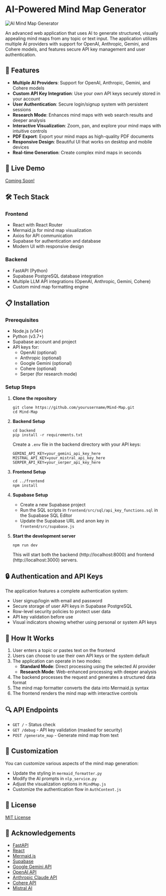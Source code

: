 # AI-Powered Mind Map Generator

![AI Mind Map Generator](https://mindmapai-1-89h7.onrender.com)

An advanced web application that uses AI to generate structured, visually appealing mind maps from any topic or text input. The application utilizes multiple AI providers with support for OpenAI, Anthropic, Gemini, and Cohere models, and features secure API key management and user authentication.

## 🌟 Features

- **Multiple AI Providers**: Support for OpenAI, Anthropic, Gemini, and Cohere models
- **Custom API Key Integration**: Use your own API keys securely stored in your account
- **User Authentication**: Secure login/signup system with persistent sessions
- **Research Mode**: Enhances mind maps with web search results and deeper analysis
- **Interactive Visualization**: Zoom, pan, and explore your mind maps with intuitive controls
- **PDF Export**: Export your mind maps as high-quality PDF documents
- **Responsive Design**: Beautiful UI that works on desktop and mobile devices
- **Real-time Generation**: Create complex mind maps in seconds

## 🚀 Live Demo

[Coming Soon!](#)

## 🛠️ Tech Stack

### Frontend
- React with React Router
- Mermaid.js for mind map visualization
- Axios for API communication
- Supabase for authentication and database
- Modern UI with responsive design

### Backend
- FastAPI (Python)
- Supabase PostgreSQL database integration
- Multiple LLM API integrations (OpenAI, Anthropic, Gemini, Cohere)
- Custom mind map formatting engine

## 📋 Installation

### Prerequisites
- Node.js (v14+)
- Python (v3.7+)
- Supabase account and project
- API keys for:
  - OpenAI (optional)
  - Anthropic (optional)
  - Google Gemini (optional)
  - Cohere (optional)
  - Serper (for research mode)

### Setup Steps

1. **Clone the repository**
   ```
   git clone https://github.com/yourusername/Mind-Map.git
   cd Mind-Map
   ```

2. **Backend Setup**
   ```
   cd backend
   pip install -r requirements.txt
   ```
   
   Create a `.env` file in the backend directory with your API keys:
   ```
   GEMINI_API_KEY=your_gemini_api_key_here
   MISTRAL_API_KEY=your_mistral_api_key_here
   SERPER_API_KEY=your_serper_api_key_here
   ```

3. **Frontend Setup**
   ```
   cd ../frontend
   npm install
   ```

4. **Supabase Setup**
   - Create a new Supabase project
   - Run the SQL scripts in `frontend/src/sql/api_key_functions.sql` in the Supabase SQL Editor
   - Update the Supabase URL and anon key in `frontend/src/supabase.js`

5. **Start the development server**
   ```
   npm run dev
   ```
   This will start both the backend (http://localhost:8000) and frontend (http://localhost:3000) servers.

## 🔒 Authentication and API Keys

The application features a complete authentication system:
- User signup/login with email and password
- Secure storage of user API keys in Supabase PostgreSQL
- Row-level security policies to protect user data
- API key validation before use
- Visual indicators showing whether using personal or system API keys

## 🧠 How It Works

1. User enters a topic or pastes text on the frontend
2. Users can choose to use their own API keys or the system default
3. The application can operate in two modes:
   - **Standard Mode**: Direct processing using the selected AI provider
   - **Research Mode**: Web-enhanced processing with deeper analysis
4. The backend processes the request and generates a structured data format
5. The mind map formatter converts the data into Mermaid.js syntax
6. The frontend renders the mind map with interactive controls

## 🔍 API Endpoints

- `GET /` - Status check
- `GET /debug` - API key validation (masked for security)
- `POST /generate_map` - Generate mind map from text

## 🔧 Customization

You can customize various aspects of the mind map generation:
- Update the styling in `mermaid_formatter.py`
- Modify the AI prompts in `nlp_service.py`
- Adjust the visualization options in `MindMap.js`
- Customize the authentication flow in `AuthContext.js`

## 📝 License

[MIT License](LICENSE)

## 👏 Acknowledgements

- [FastAPI](https://fastapi.tiangolo.com/)
- [React](https://reactjs.org/)
- [Mermaid.js](https://mermaid-js.github.io/mermaid/)
- [Supabase](https://supabase.com/)
- [Google Gemini API](https://ai.google.dev/)
- [OpenAI API](https://openai.com/api/)
- [Anthropic Claude API](https://www.anthropic.com/)
- [Cohere API](https://cohere.com/)
- [Mistral AI](https://mistral.ai/) 

